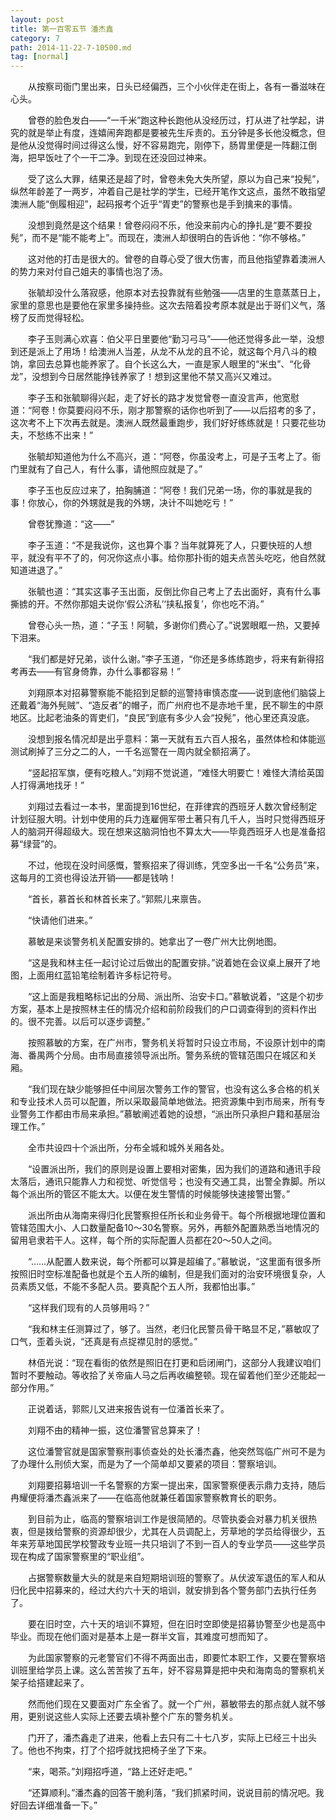 ```yaml
---
layout: post
title: 第一百零五节 潘杰鑫
category: 7
path: 2014-11-22-7-10500.md
tag: [normal]
---
```


　　从按察司衙门里出来，日头已经偏西，三个小伙伴走在街上，各有一番滋味在心头。

　　曾卷的脸色发白——“一千米”跑这种长跑他从没经历过，打从进了社学起，讲究的就是举止有度，连嬉闹奔跑都是要被先生斥责的。五分钟是多长他没概念，但是他从没觉得时间过得这么慢，好不容易跑完，刚停下，肠胃里便是一阵翻江倒海，把早饭吐了个一干二净。到现在还没回过神来。

　　受了这么大罪，结果还是超了时，曾卷未免大失所望，原以为自己来“投髡”，纵然年龄差了一两岁，冲着自己是社学的学生，已经开笔作文这点，虽然不敢指望澳洲人能“倒履相迎”，起码报考个近乎“胥吏”的警察也是手到擒来的事情。

　　没想到竟然是这个结果！曾卷闷闷不乐，他没来前内心的挣扎是“要不要投髡”，而不是“能不能考上”。而现在，澳洲人却很明白的告诉他：“你不够格。”

　　这对他的打击是很大的。曾卷的自尊心受了很大伤害，而且他指望靠着澳洲人的势力来对付自己姐夫的事情也泡了汤。

　　张毓却没什么落寂感，他原本对去投靠就有些勉强——店里的生意蒸蒸日上，家里的意思也是要他在家里多操持些。这次去陪着投考原本就是出于哥们义气，落榜了反而觉得轻松。

　　李子玉则满心欢喜：伯父平日里要他“勤习弓马”——他还觉得多此一举，没想到还是派上了用场！给澳洲人当差，从龙不从龙的且不论，就这每个月八斗的粮饷，拿回去总算也能养家了。自个长这么大，一直是家人眼里的“米虫”、“化骨龙”，没想到今日居然能挣钱养家了！想到这里他不禁又高兴又难过。

　　李子玉和张毓聊得兴起，走了好长的路才发觉曾卷一直没言声，他宽慰道：“阿卷！你莫要闷闷不乐，刚才那警察的话你也听到了——以后招考的多了，这次考不上下次再去就是。澳洲人既然最重跑步，我们好好练练就是！只要花些功夫，不愁练不出来！”

　　张毓却知道他为什么不高兴，道：“阿卷，你虽没考上，可是子玉考上了。衙门里就有了自己人，有什么事，请他照应就是了。”

　　李子玉也反应过来了，拍胸脯道：“阿卷！我们兄弟一场，你的事就是我的事！你放心，你的外甥就是我的外甥，决计不叫她吃亏！”

　　曾卷犹豫道：“这——”

　　李子玉道：“不是我说你，这也算个事？当年就算死了人，只要快班的人想平，就没有平不了的，何况你这点小事。给你那扑街的姐夫点苦头吃吃，他自然就知道进退了。”

　　张毓也道：“其实这事子玉出面，反倒比你自己考上了去出面好，真有什么事撕掳的开。不然你那姐夫说你‘假公济私’‘挟私报复’，你也吃不消。”

　　曾卷心头一热，道：“子玉！阿毓，多谢你们费心了。”说罢眼眶一热，又要掉下泪来。

　　“我们都是好兄弟，谈什么谢。”李子玉道，“你还是多练练跑步，将来有新得招考再去——有官身倚靠，办什么事都容易！”

　　刘翔原本对招募警察能不能招到足额的巡警持审慎态度——说到底他们脑袋上还戴着“海外髡贼”、“造反者”的帽子，而广州府也不是赤地千里，民不聊生的中原地区。比起老油条的胥吏们，“良民”到底有多少人会“投髡”，他心里还真没底。

　　没想到报名情况却是出乎意料：第一天就有五六百人报名，虽然体检和体能巡测试刷掉了三分之二的人，一千名巡警在一周内就全额招满了。

　　“竖起招军旗，便有吃粮人。”刘翔不觉说道，“难怪大明要亡！难怪大清给英国人打得满地找牙！”

　　刘翔过去看过一本书，里面提到16世纪，在菲律宾的西班牙人数次曾经制定计划征服大明。计划中使用的兵力连雇佣军带土著只有几千人，当时只觉得西班牙人的脑洞开得超级大。现在想来这脑洞怕也不算太大——毕竟西班牙人也是准备招募“绿营”的。

　　不过，他现在没时间感慨，警察招来了得训练，凭空多出一千名“公务员”来，这每月的工资也得设法开销——都是钱呐！

　　“首长，慕首长和林首长来了。”郭熙儿来禀告。

　　“快请他们进来。”

　　慕敏是来谈警务机关配置安排的。她拿出了一卷广州大比例地图。

　　“这是我和林主任一起讨论过后做出的配置安排。”说着她在会议桌上展开了地图，上面用红蓝铅笔绘制着许多标记符号。

　　“这上面是我粗略标记出的分局、派出所、治安卡口。”慕敏说着，“这是个初步方案，基本上是按照林主任的情况介绍和前阶段我们的户口调查得到的资料作出的。很不完善。以后可以逐步调整。”

　　按照慕敏的方案，在广州市，警务机关将暂时只设立市局，不设原计划中的南海、番禺两个分局。由市局直接领导派出所。警务系统的管辖范围只在城区和关厢。

　　“我们现在缺少能够担任中间层次警务工作的警官，也没有这么多合格的机关和专业技术人员可以配置，所以采取最简单地做法。把资源集中到市局来，所有专业警务工作都由市局来承担。”慕敏阐述着她的设想，“派出所只承担户籍和基层治理工作。”

　　全市共设四十个派出所，分布全城和城外关厢各处。

　　“设置派出所，我们的原则是设置上要相对密集，因为我们的道路和通讯手段太落后，通讯只能靠人力和视觉、听觉信号；也没有交通工具，出警全靠脚。所以每个派出所的管区不能太大。以便在发生警情的时候能够快速接警出警。”

　　派出所由从海南来得归化民警察担任所长和业务骨干。每个所根据地理位置和管辖范围大小、人口数量配备10～30名警察。另外，再额外配置熟悉当地情况的留用皂隶若干人。这样，每个所的实际配置人员都在20～50人之间。

　　“……从配置人数来说，每个所都可以算是超编了。”慕敏说，“这里面有很多所按照旧时空标准配备也就是个五人所的编制，但是我们面对的治安环境很复杂，人员素质又低，不能不多配人员。要真配个五人所，我都怕出事。”

　　“这样我们现有的人员够用吗？”

　　“我和林主任测算过了，够了。当然，老归化民警员骨干略显不足，”慕敏叹了口气，歪着头说，“还真是有点捉襟见肘的感觉。”

　　林佰光说：“现在看街的依然是照旧在打更和启闭闸门，这部分人我建议咱们暂时不要触动。等收拾了关帝庙人马之后再收编整顿。现在留着他们至少还能起一部分作用。”

　　正说着话，郭熙儿又进来报告说有一位潘首长来了。

　　刘翔不由的精神一振，这位潘警官总算来了！

　　这位潘警官就是国家警察刑事侦查处的处长潘杰鑫，他突然驾临广州可不是为了办理什么刑侦大案，而是为了一个简单却又要紧的项目：警察培训。

　　刘翔要招募培训一千名警察的方案一提出来，国家警察便表示鼎力支持，随后冉耀便将潘杰鑫派来了——在临高他就兼任着国家警察教育长的职务。

　　到目前为止，临高的警察培训工作是很简陋的。尽管执委会对暴力机关很热衷，但是拨给警察的资源却很少，尤其在人员调配上，芳草地的学员给得很少，五年来芳草地国民学校警政专业班一共只培训了不到一百人的专业学员——这些学员现在构成了国家警察里的“职业组”。

　　占据警察数量大头的就是来自短期培训班的警察了。从伏波军退伍的军人和从归化民中招募来的，经过大约六十天的培训，就安排到各个警务部门去执行任务了。

　　要在旧时空，六十天的培训不算短，但在旧时空即使是招募协警至少也是高中毕业。而现在他们面对是基本上是一群半文盲，其难度可想而知了。

　　为此国家警察的元老警官们不得不两面出击，即要忙本职工作，又要在警察培训班里给学员上课。这么苦苦挨了五年，好不容易算是把中央和海南岛的警察机关架子给搭建起来了。

　　然而他们现在又要面对广东全省了。就一个广州，慕敏带去的那点就人就不够用，更别说这些人实际上还要去填补整个广东的警务机关。

　　门开了，潘杰鑫走了进来，他看上去只有二十七八岁，实际上已经三十出头了。他也不拘束，打了个招呼就找把椅子坐了下来。

　　“来，喝茶。”刘翔招呼道，“路上还好走吧。”

　　“还算顺利。”潘杰鑫的回答干脆利落，“我们抓紧时间，说说目前的情况吧。我好回去详细准备一下。”

